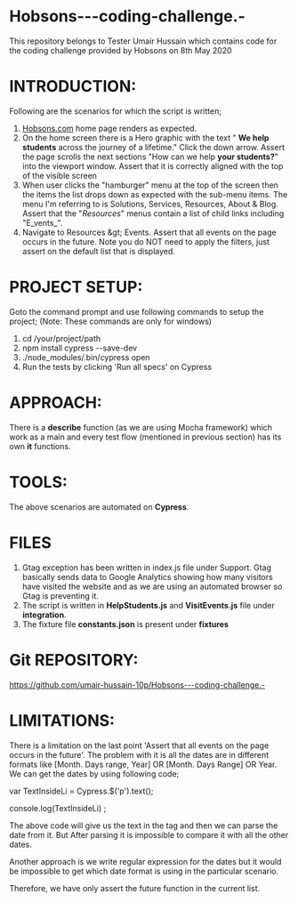 # Hobsons---coding-challenge.-
This repository belongs to Tester Umair Hussain which contains code for the coding challenge provided by Hobsons on 8th May 2020 
# INTRODUCTION:

Following are the scenarios for which the script is written;

  1. [Hobsons.com](http://hobsons.com/) home page renders as expected.
  2. On the home screen there is a Hero graphic with the text &quot; **We help students**  across the journey of a lifetime.&quot; Click the down arrow. Assert the page scrolls the next sections &quot;How can we help  **your students?**&quot; into the viewport window. Assert that it is correctly aligned with the top of the visible screen
  3. When user clicks the &quot;hamburger&quot; menu at the top of the screen then the items the list drops down as expected with the sub-menu items. The menu I&#39;m referring to is Solutions, Services, Resources, About &amp; Blog. Assert that the &quot;_Resources_&quot; menus contain a list of child links including &quot;E_vents_&quot;.
  4. Navigate to Resources \&gt; Events. Assert that all events on the page occurs in the future. Note you do NOT need to apply the filters, just assert on the default list that is displayed.

# PROJECT SETUP:
Goto the command prompt and use following commands to setup the project; (Note: These commands are only for windows)
1. cd /your/project/path
2. npm install cypress --save-dev
3. ./node_modules/.bin/cypress open
4. Run the tests by clicking 'Run all specs' on Cypress

# APPROACH:

There is a **describe** function (as we are using Mocha framework) which work as a main and every test flow (mentioned in previous section) has its own **it** functions.

# TOOLS:

The above scenarios are automated on **Cypress**.

# FILES

1. Gtag exception has been written in index.js file under Support. Gtag basically sends data to Google Analytics showing how many visitors have visited the website and as we are using an automated browser so Gtag is preventing it.
2. The script is written in **HelpStudents.js** and **VisitEvents.js** file under **integration**.
3. The fixture file **constants.json** is present under **fixtures**

# Git REPOSITORY:

https://github.com/umair-hussain-10p/Hobsons---coding-challenge.-

# LIMITATIONS:

There is a limitation on the last point &#39;Assert that all events on the page occurs in the future&#39;. The problem with it is all the dates are in different formats like [Month. Days range, Year] OR [Month. Days Range] OR Year. We can get the dates by using following code;

var TextInsideLi = Cypress.$(&#39;p&#39;).text();

console.log(TextInsideLi) ;

The above code will give us the text in the tag and then we can parse the date from it. But After parsing it is impossible to compare it with all the other dates.

Another approach is we write regular expression for the dates but it would be impossible to get which date format is using in the particular scenario.

Therefore, we have only assert the future function in the current list.

